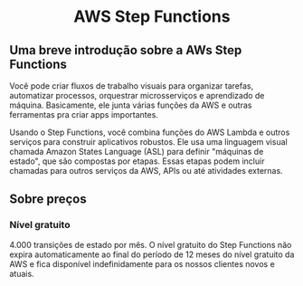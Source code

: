 <h1 align="center"> AWS Step Functions </h1>

<h2> Uma breve introdução sobre a AWs Step Functions </h2>
<p> Você pode criar fluxos de trabalho visuais para organizar tarefas, automatizar processos, orquestrar microsserviços e aprendizado de máquina. Basicamente, ele junta várias funções da AWS e outras ferramentas pra criar apps importantes. </p>
<p> Usando o Step Functions, você combina funções do AWS Lambda e outros serviços para construir aplicativos robustos. Ele usa uma linguagem visual chamada Amazon States Language (ASL) para definir "máquinas de estado", que são compostas por etapas. Essas etapas podem incluir chamadas para outros serviços da AWS, APIs ou até atividades externas. </p>
<h2> Sobre preços </h2>
<h3> Nível gratuito </h3>
<p1> 4.000 transições de estado por mês. O nível gratuito do Step Functions não expira automaticamente ao final do período de 12 meses do nível gratuito da AWS e fica disponível indefinidamente para os nossos clientes novos e atuais. </p>
